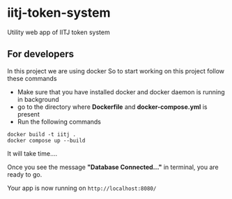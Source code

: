 # iitj-token-system
Utility web app of IITJ token system

## For developers
In this project we are using docker
So to start working on this project follow these commands

* Make sure that you have installed docker and docker daemon is running in background
* go to the directory where **Dockerfile** and **docker-compose.yml** is present
* Run the following commands
```
docker build -t iitj .
docker compose up --build
```
It will take time....

Once you see the message
**"Database Connected..."**
in terminal, you are ready to go.

Your app is now running on 
```http://localhost:8080/```


